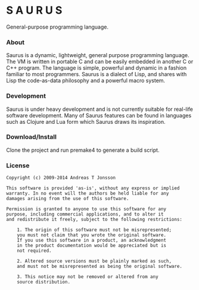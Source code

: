 S A U R U S
===========

General-purpose programming language.

### About
Saurus is a dynamic, lightweight, general purpose programming language. The VM is written in portable C and can be easily embedded in another C or C++ program. The language is simple, powerful and dynamic in a fashion familiar to most programmers. Saurus is a dialect of Lisp, and shares with Lisp the code-as-data philosophy and a powerful macro system.

### Development
Saurus is under heavy development and is not currently suitable for real-life software development. Many of Saurus features can be found in languages such as Clojure and Lua form which Saurus draws its inspiration.

### Download/Install
Clone the project and run premake4 to generate a build script.

### License
```
Copyright (c) 2009-2014 Andreas T Jonsson

This software is provided 'as-is', without any express or implied
warranty. In no event will the authors be held liable for any
damages arising from the use of this software.

Permission is granted to anyone to use this software for any
purpose, including commercial applications, and to alter it
and redistribute it freely, subject to the following restrictions:

    1. The origin of this software must not be misrepresented;
    you must not claim that you wrote the original software.
    If you use this software in a product, an acknowledgment
    in the product documentation would be appreciated but is
    not required.

    2. Altered source versions must be plainly marked as such,
    and must not be misrepresented as being the original software.

    3. This notice may not be removed or altered from any
    source distribution.
```

